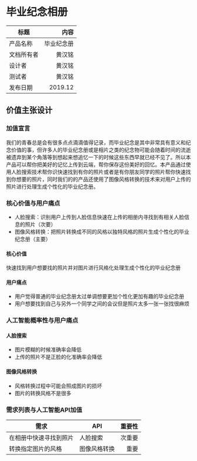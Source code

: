 # 毕业纪念相册
标题|内容
---|--:
产品名称|毕业纪念册
文档所有者|黄汉铭
设计者|黄汉铭
测试者|黄汉铭
发布日期|2019.12

## 价值主张设计
### 加值宣言
我们的青春总是会有很多点点滴滴值得记录，而毕业纪念是其中非常具有意义和纪念价值的事，但许多人的毕业纪念册或是相片之类的纪念物可能会随着时间的流逝被遗弃到某个角落等到想起来想追忆一下的时候这些东西早就已经不见了。所以本产品可以帮你把美好的记忆上传到云端，帮你保存这份美好的回忆。本产品通过使用人脸搜索技术帮你识快速找到有你的照片或者是有你朋友同学的照片帮你快速找到你想要的照片，同时我们的的产品还使用了图像风格转换的技术来对用户上传的照片进行处理生成个性化的毕业纪念册。
### 核心价值与用户痛点
+ 人脸搜索：识别用户上传到人脸信息快速在上传的相册内寻找到有相关人脸信息的照片（次要）
+ 图像风格转换：把照片转换成不同的风格以独特风格的照片生成个性化的毕业纪念册（主要）
#### 核心价值
快速找到用户想要找的照片并对图片进行风格化处理生成个性化的毕业纪念册
#### 用户痛点
+ 用户觉得普通的毕业纪念册太过单调想要更加个性化更加有趣的毕业纪念册
+ 用户想要找到自己与另外一个同学之间的会议但是照片太多一张一张找很麻烦
### 人工智能概率性与用户痛点
#### 人脸搜索
+ 图片模糊的时候准确率会降低
+ 上传的照片不是正脸的化准确率会降低
#### 图像风格转换
+ 风格转换过程中可能会照成图片的损坏
+ 图片的转换风格不是很多
### 需求列表与人工智能API加值
需求|API|重要性
---|---|--:
在相册中快速寻找到照片|人脸搜索|次重要
转换指定图片的风格|图像风格转换|重要
